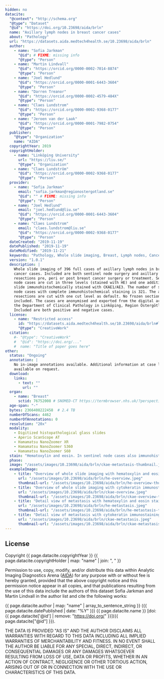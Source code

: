 ```yaml
---
hidden: no
datacite:
  "@context": "http://schema.org"
  "@type": "Dataset"
  "@id": "https://doi.org/10.23698/aida/brln"
  name: "Axillary lymph nodes in breast cancer cases"
  about: "Pathology"
  url: "https://datasets.aida.medtech4health.se/10.23698/aida/brln"
  author:
    - name: "Sofia Jarkman"
      "@id": # FIXME: missing info
      "@type": "Person"
    - name: "Martin Lindvall"
      "@id": "https://orcid.org/0000-0002-7014-8874"
      "@type": "Person"
    - name: "Joel Hedlund"
      "@id": "https://orcid.org/0000-0001-6443-3604"
      "@type": "Person"
    - name: "Darren Treanor"
      "@id": "https://orcid.org/0000-0002-4579-484X"
      "@type": "Person"
    - name: "Claes Lundstrom"
      "@id": "https://orcid.org/0000-0002-9368-0177"
      "@type": "Person"
    - name: "Jeroen van der Laak"
      "@id": "https://orcid.org/0000-0001-7982-0754"
      "@type": "Person"
  publisher:
    "@type": "Organization"
    name: "AIDA"
  copyrightYear: 2019
  copyrightHolder:
    - name: "Linköping University"
      url: "https://liu.se/"
      "@type": "Organization"
    - name: "Claes Lundström"
      "@id": "https://orcid.org/0000-0002-9368-0177"
      "@type": "Person"
  provider:
    - name: "Sofia Jarkman"
      email: "sofia.jarkman@regionostergotland.se"
      "@id": "" # FIXME: missing info
      "@type": "Person"        
    - name: "Joel Hedlund"
      email: "joel.hedlund@liu.se"
      "@id": "https://orcid.org/0000-0001-6443-3604"
      "@type": "Person"
    - name: "Claes Lundstrom"
      email: "claes.lundstrom@liu.se"
      "@id": "https://orcid.org/0000-0002-9368-0177"
      "@type": "Person"
  dateCreated: "2019-11-19"
  datePublished: "2019-11-19"
  dateModified: "2019-11-21"
  keywords: "Pathology, Whole slide imaging, Breast, Lymph nodes, Cancer, Sentinel nodes, Immunohistochemical staining, cytokeratin, CKAE1/AE3"
  version: "1.0.1"
  description: |
    Whole slide imaging of 396 full cases of axillary lymph nodes in breast
    cancer cases. Included are both sentinel node surgery and axillary
    resections pre, peri or post breast cancer surgery or treatment. Sentinel
    node cases are cut in three levels (stained with HE) and one additional
    slide immunohistochemically stained with CKAE1/AE3. The number of sentinel
    node cases with complete immunohistochemical staining is 321. The axillary
    resections are cut with one cut level as default. No frozen sections
    included. The cases are anonymised and exported from the digital archive at
    the Department of Clinical Pathology in Linköping, Region Östergötland.
    Included are both positive and negative cases.
  license:
    - name: "Restricted access"
      id: "https://datasets.aida.medtech4health.se/10.23698/aida/brln#license"
      "@type": "CreativeWork"
  citation:
    #- "@type": "CreativeWork"
    #  "@id": "https://doi.org/..."
    #  name: "Title of paper goes here"
other:
  status: "Ongoing"
  annotation: |
    No in-image annotations available. Additional information at case level
    available on request.
  download:
    links:
      - text: ""
        url: ""
  organ:
    - name: "Breast"
      sctid: 76752008 # SNOMED-CT https://termbrowser.nhs.uk/?perspective=full&conceptId1=%s
  age-span: "-"
  bytes: 2366408222458  # 2.4 TB
  numberOfScans: 4462
  numberOfAnnotations: 0
  resolution: "20x"
  modality:
    - Digitized histopathological glass slides
    - Aperio ScanScope AT
    - Hamamatsu NanoZoomer XR
    - Hamamatsu NanoZoomer S360
    - Hamamatsu NanoZoomer S60
  stain: "Hematoxylin and eosin. In sentinel node cases also immunohistochemical stain  for cytokeratin AE1/AE3."
  phase:
  image: "/assets/images/10.23698/aida/brln/ckae-metastasis-thumbnail.jpeg"
  exampleImage:
    - title: "Overview of whole slide imaging with hematoxylin and eosin staining."
      url: "/assets/images/10.23698/aida/brln/he-overview.jpeg"
      thumbnail-url: "/assets/images/10.23698/aida/brln/he-overview-thumbnail.jpeg"
    - title: "Overview of whole slide imaging with cytokeratin immunostaining."
      url: "/assets/images/10.23698/aida/brln/ckae-overview.jpeg"
      thumbnail-url: "/assets/images/10.23698/aida/brln/ckae-overview-thumbnail.jpeg"
    - title: "Detail view of metastasis with hematoxylin and eosin staining."
      url: "/assets/images/10.23698/aida/brln/he-metastasis.jpeg"
      thumbnail-url: "/assets/images/10.23698/aida/brln/he-metastasis-thumbnail.jpeg"
    - title: "Detail view of metastasis with cytokeratin immunostaining."
      url: "/assets/images/10.23698/aida/brln/ckae-metastasis.jpeg"
      thumbnail-url: "/assets/images/10.23698/aida/brln/ckae-metastasis-thumbnail.jpeg"
---
```

## License
Copyright
{{ page.datacite.copyrightYear }}
{{ page.datacite.copyrightHolder | map: "name" |  join: ", " }}

Permission to use, copy, modify, and/or distribute this data within Analytic
Imaging Diagnostics Arena ([AIDA](https://medtech4health.se/aida)) for any
purpose with or without fee is hereby granted, provided that the above copyright
notice and this permission notice appear in all copies, and that publications
resulting from the use of this data include the authors of this dataset Sofia
Jarkman and Martin Lindvall in the author list and cite the following works:

{{ page.datacite.author | map: "name" | array_to_sentence_string }}
({{ page.datacite.datePublished | date: "%Y" }})
{{ page.datacite.name }}
[doi:{{ page.datacite['@id'] | remove: "https://doi.org/" }}]({{ page.datacite["@id"] }}).

THE DATA IS PROVIDED "AS IS" AND THE AUTHOR DISCLAIMS ALL WARRANTIES WITH REGARD
TO THIS DATA INCLUDING ALL IMPLIED WARRANTIES OF MERCHANTABILITY AND FITNESS. IN
NO EVENT SHALL THE AUTHOR BE LIABLE FOR ANY SPECIAL, DIRECT, INDIRECT, OR
CONSEQUENTIAL DAMAGES OR ANY DAMAGES WHATSOEVER RESULTING FROM LOSS OF USE, DATA
OR PROFITS, WHETHER IN AN ACTION OF CONTRACT, NEGLIGENCE OR OTHER TORTIOUS
ACTION, ARISING OUT OF OR IN CONNECTION WITH THE USE OR CHARACTERISTICS OF THIS
DATA.
